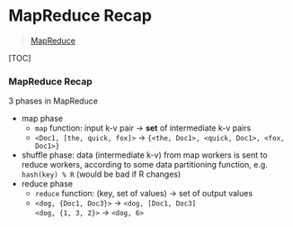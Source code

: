 # MapReduce Recap

> [MapReduce](https://static.googleusercontent.com/media/research.google.com/en//archive/mapreduce-osdi04.pdf)

[TOC]

### MapReduce Recap

3 phases in MapReduce

* map phase
  * `map` function: input k-v pair -> **set** of intermediate k-v pairs
  * `<Doc1, [the, quick, fox]>` -> `{<the, Doc1>, <quick, Doc1>, <fox, Doc1>}`
* shuffle phase: data (intermediate k-v) from map workers is sent to reduce workers, according to some data partitioning function, e.g. `hash(key) % R` (would be bad if R changes)
* reduce phase
  * `reduce` function: (key, set of values) -> set of output values
  * `<dog, {Doc1, Doc3}>` -> `<dog, [Doc1, Doc3]`<br/>`<dog, {1, 3, 2}>` -> `<dog, 6>`

